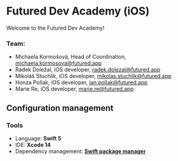 # Futured Dev Academy (iOS)

Welcome to the Futured Dev Academy!

### Team:

- Michaela Kormošová, Head of Coordination, <michaela.kormosova@futured.app>
- Radek Doležal, iOS developer, <radek.dolezal@futured.app>
- Mikoláš Stuchlík, iOS developer, <mikolas.stuchlik@futured.app>
- Honza Pollak, iOS developer, <jan.pollak@futured.app>
- Marie Re, iOS developer, <marie.re@futured.app>

## Configuration management

### Tools

- Language: **Swift 5**
- IDE: **Xcode 14**
- Dependency management: **[Swift package manager](https://swift.org/package-manager/)**